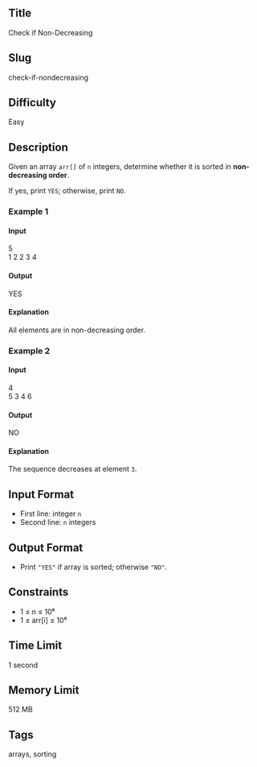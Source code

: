 ## Title

Check if Non-Decreasing

## Slug

check-if-nondecreasing

## Difficulty

Easy

## Description

Given an array `arr[]` of `n` integers, determine whether it is sorted in **non-decreasing order**.

If yes, print `YES`; otherwise, print `NO`.


### Example 1

#### Input
5  
1 2 2 3 4

#### Output
YES

#### Explanation
All elements are in non-decreasing order.

### Example 2

#### Input
4  
5 3 4 6

#### Output
NO

#### Explanation
The sequence decreases at element `3`.

## Input Format

- First line: integer `n`  
- Second line: `n` integers

## Output Format

- Print `"YES"` if array is sorted; otherwise `"NO"`.

## Constraints

- 1 ≤ n ≤ 10⁶  
- 1 ≤ arr[i] ≤ 10⁶  

## Time Limit
1 second  

## Memory Limit
512 MB  

## Tags
arrays, sorting
